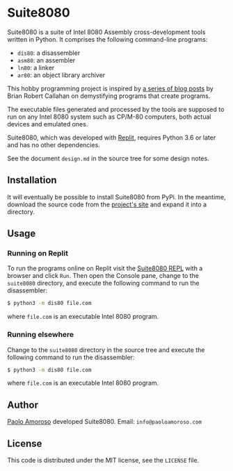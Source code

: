 # Suite8080

Suite8080 is a suite of Intel 8080 Assembly cross-development tools written in Python. It comprises the following command-line programs:

* `dis80`: a disassembler
* `asm80`: an assembler
* `ln80`: a linker
* `ar80`: an object library archiver

This hobby programming project is inspired by [a series of blog posts](https://briancallahan.net/blog/20210407.html) by Brian Robert Callahan on demystifying programs that create programs.

The executable files generated and processed by the tools are supposed to run on any Intel 8080 system such as CP/M-80 computers, both actual devices and emulated ones.

Suite8080, which was developed with [Replit](https://replit.com), requires Python 3.6 or later and has no other dependencies.

See the document `design.md` in the source tree for some design notes.


## Installation

It will eventually be possible to install Suite8080 from PyPi. In the meantime, download the source code from the [project's site](https://github.com/pamoroso/suite8080) and expand it into a directory.


## Usage

### Running on Replit

To run the programs online on Replit visit the [Suite8080 REPL](https://replit.com/@PaoloAmoroso/suite8080) with a browser and click `Run`. Then open the Console pane, change to the `suite8080` directory, and execute the following command to run the disassembler:

```bash
$ python3 -m dis80 file.com
```

where `file.com` is an executable Intel 8080 program.


### Running elsewhere

Change to the `suite8080` directory in the source tree and execute the following command to run the disassembler:

```bash
$ python3 -m dis80 file.com
```

where `file.com` is an executable Intel 8080 program.


## Author

[Paolo Amoroso](https://www.paoloamoroso.com/) developed Suite8080. Email: `info@paoloamoroso.com`


## License

This code is distributed under the MIT license, see the `LICENSE` file.
